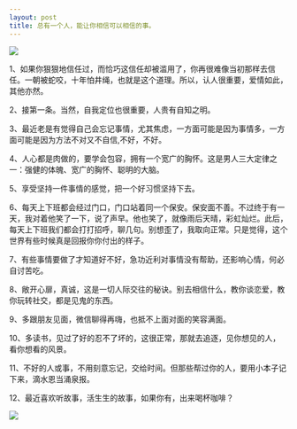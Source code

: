 ---layout: posttitle: 总有一个人，能让你相信可以相信的事。	---![](http://mmbiz.qpic.cn/mmbiz/4x2I2O5DTaW0r2z6rDAno2pawiaRqOHglM6YP0L4b7ibBdiaW7NfXItD1iadU32lj4Gu3MHeknTWibLUOEGJWrrPY4w/0?wx_fmt=gif&tp=webp&wxfrom=5&wx_lazy=1)1、如果你狠狠地信任过，而恰巧这信任却被滥用了，你再很难像当初那样去信任。一朝被蛇咬，十年怕井绳，也就是这个道理。所以，认人很重要，爱情如此，其他亦然。2、接第一条。当然，自我定位也很重要，人贵有自知之明。3、最近老是有觉得自己会忘记事情，尤其焦虑，一方面可能是因为事情多，一方面可能是因为方法不对又不自信,不好，不好。4、人心都是肉做的，要学会包容，拥有一个宽广的胸怀。这是男人三大定律之一：强健的体魄、宽广的胸怀、聪明的大脑。5、享受坚持一件事情的感觉，把一个好习惯坚持下去。6、每天上下班都会经过门口，门口站着同一个保安。保安面不善。不过终于有一天，我对着他笑了一下，说了声早。他也笑了，就像雨后天晴，彩虹灿烂。此后，每天上下班我们都会打打招呼，聊几句。别想歪了，我取向正常。只是觉得，这个世界有些时候真是回报你你付出的样子。7、有些事情要做了才知道好不好，急功近利对事情没有帮助，还影响心情，何必自讨苦吃。8、敞开心扉，真诚，这是一切人际交往的秘诀。别去相信什么，教你谈恋爱，教你玩转社交，都是见鬼的东西。9、多跟朋友见面，微信聊得再嗨，也抵不上面对面的笑容满面。10、多读书，见过了好的忍不了坏的，这很正常，那就去追逐，见你想见的人，看你想看的风景。11、不好的人或事，不用刻意忘记，交给时间。但那些帮过你的人，要用小本子记下来，滴水恩当涌泉报。12、最近喜欢听故事，活生生的故事，如果你有，出来喝杯咖啡？![](http://mmbiz.qpic.cn/mmbiz/4x2I2O5DTaWs6ibFbXssiaJp4u5QAlfuHmnichPFBHqau9BI8B7lLN0qAbbuMcI0kYkVHarp9KoVVfWLGJpDb0m7A/640?wx_fmt=jpeg&tp=webp&wxfrom=5&wx_lazy=1)
